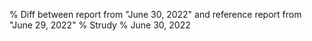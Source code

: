 % Diff between report from "June 30, 2022" and reference report from "June 29, 2022"
% Strudy
% June 30, 2022


